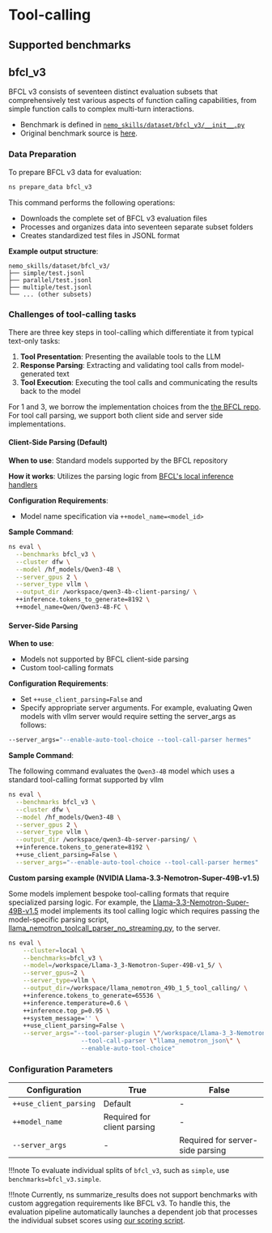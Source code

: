# Tool-calling

## Supported benchmarks

## bfcl_v3

BFCL v3 consists of seventeen distinct evaluation subsets that comprehensively test various aspects of function calling capabilities, from simple function calls to complex multi-turn interactions.

- Benchmark is defined in [`nemo_skills/dataset/bfcl_v3/__init__.py`](https://github.com/NVIDIA/NeMo-Skills/blob/main/nemo_skills/dataset/bfcl_v3/__init__.py)
- Original benchmark source is [here](https://github.com/ShishirPatil/gorilla/tree/main/berkeley-function-call-leaderboard).

### Data Preparation

To prepare BFCL v3 data for evaluation:

```bash
ns prepare_data bfcl_v3
```

This command performs the following operations:
- Downloads the complete set of BFCL v3 evaluation files
- Processes and organizes data into seventeen separate subset folders
- Creates standardized test files in JSONL format

**Example output structure**:
```
nemo_skills/dataset/bfcl_v3/
├── simple/test.jsonl
├── parallel/test.jsonl
├── multiple/test.jsonl
└── ... (other subsets)
```

### Challenges of tool-calling tasks

There are three key steps in tool-calling which differentiate it from typical text-only tasks:

1. **Tool Presentation**: Presenting the available tools to the LLM
2. **Response Parsing**: Extracting and validating tool calls from model-generated text
3. **Tool Execution**: Executing the tool calls and communicating the results back to the model

For 1 and 3, we borrow the implementation choices from the [the BFCL repo](https://github.com/ShishirPatil/gorilla/blob/main/berkeley-function-call-leaderboard). For tool call parsing, we support both client side and server side implementations.


#### Client-Side Parsing (Default)

**When to use**: Standard models supported by the BFCL repository

**How it works**: Utilizes the parsing logic from [BFCL's local inference handlers](https://github.com/ShishirPatil/gorilla/tree/main/berkeley-function-call-leaderboard/bfcl_eval/model_handler/local_inference)

**Configuration Requirements**:
- Model name specification via `++model_name=<model_id>`

**Sample Command**:

```bash hl_lines="9"
ns eval \
  --benchmarks bfcl_v3 \
  --cluster dfw \
  --model /hf_models/Qwen3-4B \
  --server_gpus 2 \
  --server_type vllm \
  --output_dir /workspace/qwen3-4b-client-parsing/ \
  ++inference.tokens_to_generate=8192 \
  ++model_name=Qwen/Qwen3-4B-FC \
```

#### Server-Side Parsing

**When to use**:
- Models not supported by BFCL client-side parsing
- Custom tool-calling formats

**Configuration Requirements**:
- Set `++use_client_parsing=False` and
- Specify appropriate server arguments. For example, evaluating Qwen models with vllm server would require setting the server_args as follows:
```bash
--server_args="--enable-auto-tool-choice --tool-call-parser hermes"
```

**Sample Command**:

The following command evaluates the `Qwen3-4B` model which uses a standard tool-calling format supported by vllm

```bash hl_lines="9-10"
ns eval \
  --benchmarks bfcl_v3 \
  --cluster dfw \
  --model /hf_models/Qwen3-4B \
  --server_gpus 2 \
  --server_type vllm \
  --output_dir /workspace/qwen3-4b-server-parsing/ \
  ++inference.tokens_to_generate=8192 \
  ++use_client_parsing=False \
  --server_args="--enable-auto-tool-choice --tool-call-parser hermes"
```


**Custom parsing example (NVIDIA Llama-3.3-Nemotron-Super-49B-v1.5)**

Some models implement bespoke tool-calling formats that require specialized parsing logic. For example, the [Llama-3.3-Nemotron-Super-49B-v1.5](https://huggingface.co/nvidia/Llama-3_3-Nemotron-Super-49B-v1_5) model implements its tool calling logic which requires passing the model-specific parsing script, [llama_nemotron_toolcall_parser_no_streaming.py](https://huggingface.co/nvidia/Llama-3_3-Nemotron-Super-49B-v1_5/blob/main/llama_nemotron_toolcall_parser_no_streaming.py), to the server.


```bash hl_lines="12-16"
ns eval \
    --cluster=local \
    --benchmarks=bfcl_v3 \
    --model=/workspace/Llama-3_3-Nemotron-Super-49B-v1_5/ \
    --server_gpus=2 \
    --server_type=vllm \
    --output_dir=/workspace/llama_nemotron_49b_1_5_tool_calling/ \
    ++inference.tokens_to_generate=65536 \
    ++inference.temperature=0.6 \
    ++inference.top_p=0.95 \
    ++system_message='' \
    ++use_client_parsing=False \
    --server_args="--tool-parser-plugin \"/workspace/Llama-3_3-Nemotron-Super-49B-v1_5/llama_nemotron_toolcall_parser_no_streaming.py\" \
                    --tool-call-parser \"llama_nemotron_json\" \
                    --enable-auto-tool-choice"
```

### Configuration Parameters

| Configuration | True | False |
|---------------|------|-------|
| `++use_client_parsing` | Default | - |
| `++model_name` | Required for client parsing | - |
| `--server_args` | - | Required for server-side parsing |



!!!note
  To evaluate individual splits of `bfcl_v3`, such as `simple`, use `benchmarks=bfcl_v3.simple`.

!!!note
  Currently, ns summarize_results does not support benchmarks with custom aggregation requirements like BFCL v3. To handle this, the evaluation pipeline automatically launches a dependent job that processes the individual subset scores using [our scoring script](https://github.com/NVIDIA/NeMo-Skills/blob/main/nemo_skills/dataset/bfcl_v3/bfcl_score.py).